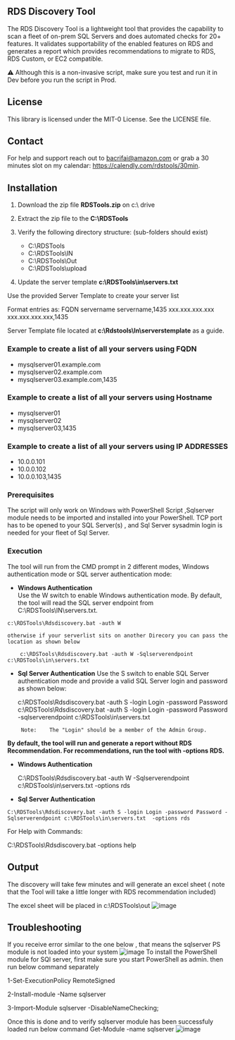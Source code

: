 ## RDS Discovery Tool 

The RDS Discovery Tool is a lightweight tool that provides the capability to scan a fleet of on-prem SQL Servers and does automated checks for 20+ features. It validates supportability of the enabled features on RDS and generates a report which provides recommendations to migrate to RDS, RDS Custom, or EC2 compatible.

:warning: Although this is a non-invasive script, make sure you test and run it in Dev before you run the script in Prod.

## License
This library is licensed under the MIT-0 License. See the LICENSE file.

## Contact 
For help and support reach out to bacrifai@amazon.com or grab a 30 minutes slot  on my calendar:
https://calendly.com/rdstools/30min.

## Installation
1. Download the zip file **RDSTools.zip** on c:\ drive 

2. Extract the zip file to the **C:\RDSTools**

3. Verify the following directory structure: (sub-folders should exist)

    - C:\RDSTools 
    - C:\RDSTools\IN 
    - C:\RDSTools\Out
    - C:\RDSTools\upload

      
4. Update the server template **c:\RDSTools\in\servers.txt** 

Use the provided Server Template to create your server list

Format entries as:
FQDN
servername
servername,1435
xxx.xxx.xxx.xxx
xxx.xxx.xxx.xxx,1435

Server Template file located at  **c:\Rdstools\In\serverstemplate** as a guide.

### Example to create a list of all your servers using FQDN
- mysqlserver01.example.com
- mysqlserver02.example.com
- mysqlserver03.example.com,1435


### Example to create a list of all your servers using Hostname
- mysqlserver01
- mysqlserver02
- mysqlserver03,1435

### Example to create a list of all your servers using IP ADDRESSES
- 10.0.0.101
- 10.0.0.102
- 10.0.0.103,1435


### Prerequisites
 The script will only work on Windows with PowerShell Script ,Sqlserver module needs to be imported and installed into your PowerShell. TCP port has to be opened to your SQL Server(s) , and Sql Server sysadmin login is  needed for your fleet of Sql Server.

### Execution
  
  The tool will run from the CMD prompt in 2 different modes, Windows authentication mode or SQL server authentication mode:

   - **Windows Authentication** 	
	Use the W switch to enable Windows authentication mode. By default, the tool will read the SQL server endpoint from C:\RDSTools\IN\servers.txt.
	
	c:\RDSTools\Rdsdiscovery.bat -auth W 
	
	otherwise if your serverlist sits on another Direcory you can pass the location as shown below 
	
        c:\RDSTools\Rdsdiscovery.bat -auth W -Sqlserverendpoint c:\RDSTools\in\servers.txt
     
   - **Sql Server Authentication**
   Use the S switch to enable SQL Server authentication mode and provide a valid SQL Server login and password as shown below:
   
        c:\RDSTools\Rdsdiscovery.bat -auth S -login Login -password Password  
	c:\RDSTools\Rdsdiscovery.bat -auth S -login Login -password Password  -sqlserverendpoint c:\RDSTools\in\servers.txt
     
          Note:	   The "Login" should be a member of the Admin Group. 
	   
 **By default, the tool will run and generate a report without RDS Recommendation. For recommendations, run the tool with -options RDS.**
 
   - **Windows Authentication** 	

     C:\RDSTools\Rdsdiscovery.bat -auth W -Sqlserverendpoint c:\RDSTools\in\servers.txt -options rds
     
   - **Sql Server Authentication**
   
    C:\RDSTools\Rdsdiscovery.bat -auth S -login Login -password Password -Sqlserverendpoint c:\RDSTools\in\servers.txt  -options rds

   For Help with Commands:
   
   C:\RDSTools\Rdsdiscovery.bat -options help
   
   
  
## Output 	  
    
The discovery will take few minutes and will generate an excel sheet ( note that the Tool will take a little longer with RDS recommendation included) 

The excel sheet will be  placed in c:\RDSTools\out
![image](https://github.com/aws-samples/sqlservertools/assets/95581204/76df621b-8a8f-4e3c-ae93-9ab3e711b561)


## Troubleshooting
If you receive error similar to the one below , that means the sqlserver PS module is not loaded into your system 
![image](https://user-images.githubusercontent.com/95581204/194915978-410cd417-9dec-4a83-a4c5-9030cd8942fd.png)
To install the PowerShell module for SQl server, first make sure you start PowerShell as admin.
then run below command separately

1-Set-ExecutionPolicy RemoteSigned

2-Install-module -Name sqlserver

3-Import-Module sqlserver -DisableNameChecking;

Once this is done and to verify sqlserver module has been successfuly loaded run below command
  Get-Module -name sqlserver 
 ![image](https://user-images.githubusercontent.com/95581204/194916928-de163bf1-6106-4fb4-ad33-187bc11afa0c.png)

 




